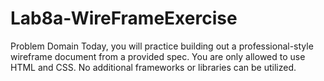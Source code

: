 # Lab8a-WireFrameExercise
Problem Domain Today, you will practice building out a professional-style wireframe document from a provided spec. You are only allowed to use HTML and CSS. No additional frameworks or libraries can be utilized.
